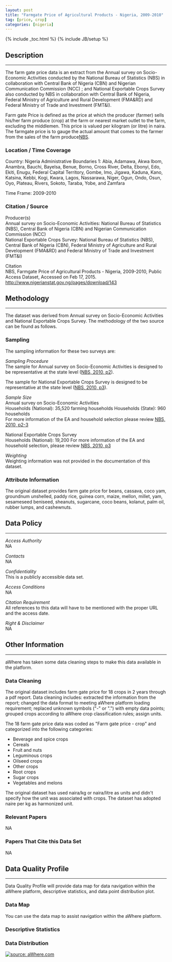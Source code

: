 ```yaml
---
layout: post
title: "Farmgate Price of Agricultural Products - Nigeria, 2009-2010"
tag: [price, crop]
categories: [nigeria]
---
```


{% include _toc.html %}
{% include JB/setup %}


## Description
---
The farm gate price data is an extract from the Annual survey on Socio-Economic Activities conducted by the National Bureau of Statistics (NBS) in collaboration with Central Bank of Nigeria (CBN) and Nigerian Communication Commission (NCC) ; and National Exportable Crops Survey also conducted by NBS in collaboration with Central Bank of Nigeria, Federal Ministry of Agriculture and Rural Development (FMA&RD) and Federal Ministry of Trade and Investment (FMT&I).   

Farm gate Price is defined as the price at which the producer (farmer) sells his/her farm produce (crop) at the farm or nearest market outlet to the farm, excluding the middlemen. This price is valued per kilogram (or litre) in naira. The farmgate price is to gauge the actual amount that comes to the farmer from the sales of the farm produce[NBS](1).   

### Location / Time Coverage
Country: Nigeria
Administrative Boundaries 1: Abia, Adamawa, Akwa Ibom, Anambra, Bauchi, Bayelsa, Benue, Borno, Cross River, Delta, Ebonyi, Edo, Ekiti, Enugu, Federal Capital Territory, Gombe, Imo, Jigawa, Kaduna, Kano, Katsina, Kebbi, Kogi, Kwara, Lagos, Nassarawa, Niger, Ogun, Ondo, Osun, Oyo, Plateau, Rivers, Sokoto, Taraba, Yobe, and Zamfara
  
Time Frame: 2009-2010 

### Citation / Source
Producer(s)   
Annual survey on Socio-Economic Activities: National Bureau of Statistics (NBS), Central Bank of Nigeria (CBN) and Nigerian Communication Commission (NCC)  
National Exportable Crops Survey: National Bureau of Statistics (NBS), Central Bank of Nigeria (CBN), Federal Ministry of Agriculture and Rural Development (FMA&RD) and Federal Ministry of Trade and Investment (FMT&I)

Citation  
NBS, Farmgate Price of Agricultural Products - Nigeria, 2009-2010, Public Access Dataset, Accessed on Feb 17, 2015. http://www.nigerianstat.gov.ng/pages/download/143

## Methodology
----
The dataset was derived from Annual survey on Socio-Economic Activities and National Exportable Crops Survey. The methodology of the two source can be found as follows.

### Sampling
 The sampling information for these two surveys are: 

*Sampling Procedure*  
The sample for Annual survey on Socio-Economic Activities is designed to be representative at the state level ([NBS, 2010, p2][1]).

The sample for  National Exportable Crops Survey is designed to be representative at the state level ([NBS, 2010, p3][1]).
  
*Sample Size*  
Annual survey on Socio-Economic Activities  
Households (National): 35,520 farming households
Households (State): 960 households  
For more information of the EA and household selection please review [NBS, 2010, p2-3](1)  

National Exportable Crops Survey  
Households (National): 19,200
For more information of the EA and household selection, please review [NBS, 2010, p3](1)  

*Weighting*  
Weighting information was not provided in the documentation of this dataset.    

### Attribute Information
The original dataset provides farm gate price for beans, cassava, coco yam, groundnum unshelled, paddy rice, guinea corn, maize, mellon, millet, yam, sesameseed beniseed, sheanuts, sugarcane, coco beans, kolanut, palm oil, rubber lumps, and cashewnuts. 


## Data Policy
----
*Access Authority*  
NA

*Contacts*  
NA  

*Confidentiality*  
This is a publicly accessible data set.

*Access Conditions*  
NA 

*Citation Requirement*  
All references to this data will have to be mentioned with the proper URL and the access date.

*Right & Disclaimer*  
NA  

## Other Information
----
aWhere has taken some data cleaning steps to make this data available in the platform. 

### Data Cleaning

The original dataset includes farm gate price for 18 crops in 2 years through a pdf report. Data cleaning includes: extracted the information from the report; changed the data format to meeting aWhere platform loading requirement; replaced unknown symbols ("-" or ".") with empty data points; grouped crops according to aWhere crop classification rules; assign units. 

The 18 farm gate price data was coded as "Farm gate price - crop" and categorized into the following categories:

- Beverage and spice crops
- Cereals
- Fruit and nuts
- Leguminous crops
- Oilseed crops
- Other crops
- Root crops
- Sugar crops
- Vegetables and melons

The original dataset has used naira/kg or naira/litre as units and didn't specify how the unit was associated with crops. The dataset has adopted naire per kg as harmonized unit. 

### Relevant Papers
NA

### Papers That Cite this Data Set
NA

## Data Quality Profile
----
Data Quality Profile will provide data map for data navigation within the aWhere platform, descriptive statistics, and data point distribution plot. 

### Data Map
You can use the data map to assist navigation within the aWhere platform. 
<script src="https://gist.github.com/yizhexu/b4ec161fe92dfa5d6853.js"></script>

### Descriptive Statistics

<script src="https://gist.github.com/yizhexu/1839cae376aba67793b0.js"></script>

### Data Distribution

<a href="http://imgur.com/fMfvx4K"><img src="http://i.imgur.com/fMfvx4K.jpg" title="source: aWhere.com" /></a>


[1]: http://www.nigerianstat.gov.ng/pages/download/143 "Farm Gate Price Report 2009/10"
